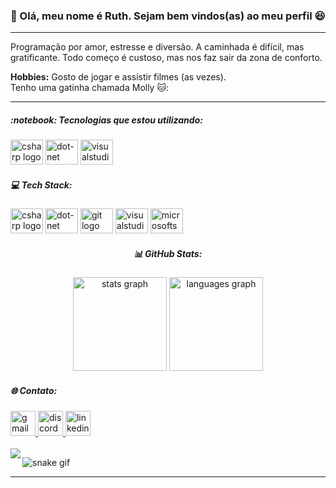 <h3 align="left">👋 Olá, meu nome é Ruth. Sejam bem vindos(as) ao meu perfil 😆</h3>

<hr>
<p align="left" color:"pink">Programação por amor, estresse e diversão. A caminhada é difícil, mas gratificante. Todo começo é custoso, mas nos faz sair da zona de conforto.</p>

<p align="left"><strong>Hobbies:</strong> Gosto de jogar e assistir filmes (as vezes). <br>Tenho uma gatinha chamada Molly 🐱:</p>
<hr>

<h5 align="left">:notebook: Tecnologias que estou utilizando:</h5>
<div align="left">
  <img src="https://cdn.jsdelivr.net/gh/devicons/devicon/icons/csharp/csharp-original.svg" height="40" width="52" alt="csharp logo"  />
  <img src="https://cdn.jsdelivr.net/gh/devicons/devicon/icons/dot-net/dot-net-original.svg" height="40" width="52" alt="dot-net logo"  />
  <img src="https://cdn.jsdelivr.net/gh/devicons/devicon/icons/visualstudio/visualstudio-plain.svg" height="40" width="52" alt="visualstudio logo"  />
</div>

<h5 align="left">💻 Tech Stack:</h5>
<div align="left">
  <img src="https://cdn.jsdelivr.net/gh/devicons/devicon/icons/csharp/csharp-original.svg" height="40" width="52" alt="csharp logo"  />
  <img src="https://cdn.jsdelivr.net/gh/devicons/devicon/icons/dot-net/dot-net-original.svg" height="40" width="52" alt="dot-net logo"  />
  <img src="https://cdn.jsdelivr.net/gh/devicons/devicon/icons/git/git-original.svg" height="40" width="52" alt="git logo"  />
  <img src="https://cdn.jsdelivr.net/gh/devicons/devicon/icons/visualstudio/visualstudio-plain.svg" height="40" width="52" alt="visualstudio logo"  />
  <img src="https://cdn.jsdelivr.net/gh/devicons/devicon/icons/microsoftsqlserver/microsoftsqlserver-plain.svg" height="40" width="52" alt="microsoftsqlserver logo"  />
</div>

<h5 align="center">📊 GitHub Stats:</h5>
<div align="center">
  <img src="https://github-readme-stats.vercel.app/api?hide_title=false&hide_rank=false&show_icons=true&include_all_commits=true&count_private=true&disable_animations=false&theme=midnight-purple&locale=pt-br&hide_border=false&username=SrtaKennedy" height="150" alt="stats graph"  />
  <img src="https://github-readme-stats.vercel.app/api/top-langs?locale=pt-br&hide_title=false&layout=compact&card_width=320&langs_count=5&theme=midnight-purple&hide_border=false&username=SrtaKennedy" height="150" alt="languages graph"  />
</div>


<h5 align="left">🌐 Contato:</h5>
<div align="left">
  <a href="https://mail.google.com/mail/u/2/#inbox" target="_blank">
    <img src="https://img.shields.io/static/v1?message=Gmail&logo=gmail&label=&color=f26a92&logoColor=black&labelColor=6af2ca&style=for-the-badge" height="40" alt="gmail logo"  />
  </a>
  <a href="https://discord.com/channels/@🍓 Srta. Kennedy Flowers 🦊" target="_blank">
    <img src="https://img.shields.io/static/v1?message=Discord&logo=discord&label=&color=f26a92&logoColor=black&labelColor=6af2ca&style=for-the-badge" height="40" alt="discord logo"  />
  </a>
  <a href="https://www.linkedin.com/in/ruth-ellen-9b0572221/" target="_blank">
    <img src="https://img.shields.io/static/v1?message=LinkedIn&logo=linkedin&label=&color=f26a92&logoColor=black&labelColor=6af2ca&style=for-the-badge" height="40" alt="linkedin logo"  />
  </a>
</div>

<br clear="both">

<img align="left" src="https://visitor-badge.laobi.icu/badge?page_id=SrtaKennedy.SrtaKennedy&left_color=hotpink&right_color=lightpink"  />

![snake gif](https://github.com/SrtaKennedy/SrtaKennedy/blob/output/github-contribution-grid-snake.svg)
<hr>
